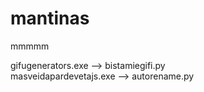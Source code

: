 # mantinas
mmmmm

gifugenerators.exe --> bistamiegifi.py  
masveidapardevetajs.exe --> autorename.py  
